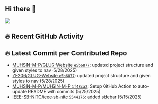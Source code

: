 ## Hi there 👋
![](https://komarev.com/ghpvc/?username=MUHSIN-M-P&color=brightgreen&style=plastic)

## 🔥 Recent GitHub Activity
<!--START_CONTRIBUTED_REPOS-->
## 🔥 Latest Commit per Contributed Repo
- [MUHSIN-M-P/GLUG-Website `e5b6877`](https://github.com/MUHSIN-M-P/GLUG-Website/commit/e5b6877852f75c38787a100640f94939224e770a): updated project structure and given styles to nav (5/28/2025)
- [ZE206/GLUG-Website `e5b6877`](https://github.com/ZE206/GLUG-Website/commit/e5b6877852f75c38787a100640f94939224e770a): updated project structure and given styles to nav (5/28/2025)
- [MUHSIN-M-P/MUHSIN-M-P `1f48ca2`](https://github.com/MUHSIN-M-P/MUHSIN-M-P/commit/1f48ca228b164d79a19ebc74a3437f7fcdbff6b2): Setup GitHub Action to auto-update README with commits (5/25/2025)
- [IEEE-SB-NITC/ieee-sb-nitc `5544176`](https://github.com/IEEE-SB-NITC/ieee-sb-nitc/commit/554417665ce138e002a4b185137c338114240dcd): added sidebar (5/15/2025)
<!--END_CONTRIBUTED_REPOS-->


<!--
**MUHSIN-M-P/MUHSIN-M-P** is a ✨ _special_ ✨ repository because its `README.md` (this file) appears on your GitHub profile.

Here are some ideas to get you started:

- 🔭 I’m currently working on ...
- 🌱 I’m currently learning ...
- 👯 I’m looking to collaborate on ...
- 🤔 I’m looking for help with ...
- 💬 Ask me about ...
- 📫 How to reach me: ...
- 😄 Pronouns: ...
- ⚡ Fun fact: ...
-->
